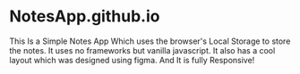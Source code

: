 # NotesApp.github.io
This Is a Simple Notes App Which uses the browser's Local Storage to store the notes. It uses no frameworks but vanilla javascript. It also has a cool layout which was designed using figma.
And It is fully Responsive!
